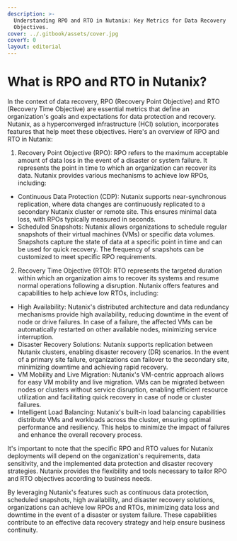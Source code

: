 ```yaml
---
description: >-
  Understanding RPO and RTO in Nutanix: Key Metrics for Data Recovery
  Objectives.
cover: ../.gitbook/assets/cover.jpg
coverY: 0
layout: editorial
---
```


# What is RPO and RTO in Nutanix?

In the context of data recovery, RPO (Recovery Point Objective) and RTO (Recovery Time Objective) are essential metrics that define an organization's goals and expectations for data protection and recovery. Nutanix, as a hyperconverged infrastructure (HCI) solution, incorporates features that help meet these objectives. Here's an overview of RPO and RTO in Nutanix:

1. Recovery Point Objective (RPO): RPO refers to the maximum acceptable amount of data loss in the event of a disaster or system failure. It represents the point in time to which an organization can recover its data. Nutanix provides various mechanisms to achieve low RPOs, including:

* Continuous Data Protection (CDP): Nutanix supports near-synchronous replication, where data changes are continuously replicated to a secondary Nutanix cluster or remote site. This ensures minimal data loss, with RPOs typically measured in seconds.
* Scheduled Snapshots: Nutanix allows organizations to schedule regular snapshots of their virtual machines (VMs) or specific data volumes. Snapshots capture the state of data at a specific point in time and can be used for quick recovery. The frequency of snapshots can be customized to meet specific RPO requirements.

2. Recovery Time Objective (RTO): RTO represents the targeted duration within which an organization aims to recover its systems and resume normal operations following a disruption. Nutanix offers features and capabilities to help achieve low RTOs, including:

* High Availability: Nutanix's distributed architecture and data redundancy mechanisms provide high availability, reducing downtime in the event of node or drive failures. In case of a failure, the affected VMs can be automatically restarted on other available nodes, minimizing service interruption.
* Disaster Recovery Solutions: Nutanix supports replication between Nutanix clusters, enabling disaster recovery (DR) scenarios. In the event of a primary site failure, organizations can failover to the secondary site, minimizing downtime and achieving rapid recovery.
* VM Mobility and Live Migration: Nutanix's VM-centric approach allows for easy VM mobility and live migration. VMs can be migrated between nodes or clusters without service disruption, enabling efficient resource utilization and facilitating quick recovery in case of node or cluster failures.
* Intelligent Load Balancing: Nutanix's built-in load balancing capabilities distribute VMs and workloads across the cluster, ensuring optimal performance and resiliency. This helps to minimize the impact of failures and enhance the overall recovery process.

It's important to note that the specific RPO and RTO values for Nutanix deployments will depend on the organization's requirements, data sensitivity, and the implemented data protection and disaster recovery strategies. Nutanix provides the flexibility and tools necessary to tailor RPO and RTO objectives according to business needs.

By leveraging Nutanix's features such as continuous data protection, scheduled snapshots, high availability, and disaster recovery solutions, organizations can achieve low RPOs and RTOs, minimizing data loss and downtime in the event of a disaster or system failure. These capabilities contribute to an effective data recovery strategy and help ensure business continuity.
